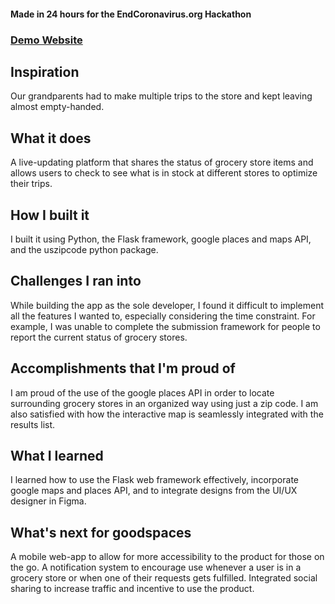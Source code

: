 #### Made in 24 hours for the EndCoronavirus.org Hackathon

### [Demo Website](http://karimkaylani.pythonanywhere.com/)

## Inspiration

Our grandparents had to make multiple trips to the store and kept leaving almost empty-handed.

## What it does
A live-updating platform that shares the status of grocery store items and allows users to check to see what is in stock at different stores to optimize their trips.

## How I built it
I built it using Python, the Flask framework, google places and maps API, and the uszipcode python package.

## Challenges I ran into
While building the app as the sole developer, I found it difficult to implement all the features I wanted to, especially considering the time constraint. For example, I was unable to complete the submission framework for people to report the current status of grocery stores.

## Accomplishments that I'm proud of
I am proud of the use of the google places API in order to locate surrounding grocery stores in an organized way using just a zip code. I am also satisfied with how the interactive map is seamlessly integrated with the results list.

## What I learned
I learned how to use the Flask web framework effectively, incorporate google maps and places API, and to integrate designs from the UI/UX designer in Figma.

## What's next for goodspaces
A mobile web-app to allow for more accessibility to the product for those on the go. A notification system to encourage use whenever a user is in a grocery store or when one of their requests gets fulfilled. Integrated social sharing to increase traffic and incentive to use the product.

